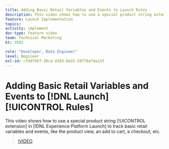 ```yaml
---
title: Adding Basic Retail Variables and Events to Launch Rules
description: This video shows how to use a special product string extension in Launch to track basic retail variables and events, like the product view, an add to cart, a checkout, etc.
feature: Launch Implementation
topics: 
activity: implement
doc-type: feature video
team: Technical Marketing
kt: 3592

role: "Developer, Data Engineer"
level: Beginner
exl-id: cfddf957-20ca-4393-8a32-597f8a74a15f
---
```

# Adding Basic Retail Variables and Events to [!DNL Launch] [!UICONTROL Rules]

This video shows how to use a special product string [!UICONTROL extension] in [!DNL Experience Platform Launch] to track basic retail variables and events, like the product view, an add to cart, a checkout, etc.

>[!VIDEO](https://video.tv.adobe.com/v/28763/?quality=12)

